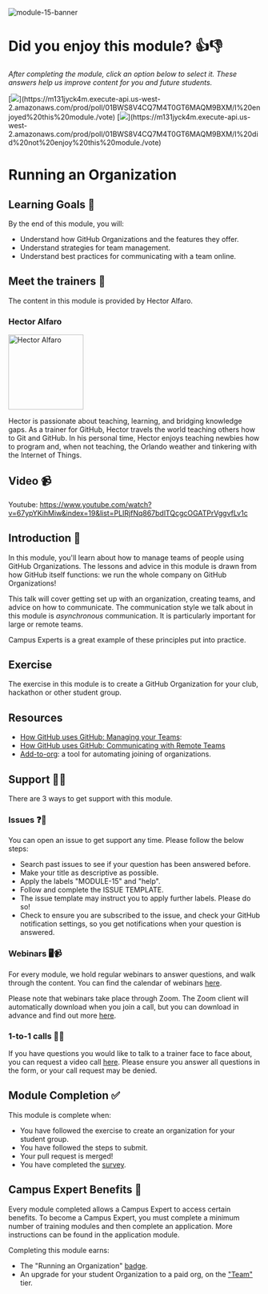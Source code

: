 ![module-15-banner](https://user-images.githubusercontent.com/1790822/31752081-063a862e-b481-11e7-9cca-5ddfc4134087.png)

# Did you enjoy this module? 👍👎

_After completing the module, click an option below to select it. These answers help us improve content for you and future students._

[![](https://m131jyck4m.execute-api.us-west-2.amazonaws.com/prod/poll/01BWS8V4CQ7M4T0GT6MAQM9BXM/I%20enjoyed%20this%20module.)](https://m131jyck4m.execute-api.us-west-2.amazonaws.com/prod/poll/01BWS8V4CQ7M4T0GT6MAQM9BXM/I%20enjoyed%20this%20module./vote)
[![](https://m131jyck4m.execute-api.us-west-2.amazonaws.com/prod/poll/01BWS8V4CQ7M4T0GT6MAQM9BXM/I%20did%20not%20enjoy%20this%20module.)](https://m131jyck4m.execute-api.us-west-2.amazonaws.com/prod/poll/01BWS8V4CQ7M4T0GT6MAQM9BXM/I%20did%20not%20enjoy%20this%20module./vote)

# Running an Organization

## Learning Goals 🥅

By the end of this module, you will:
- Understand how GitHub Organizations and the features they offer.
- Understand strategies for team management.
- Understand best practices for communicating with a team online.

## Meet the trainers 🍎

The content in this module is provided by Hector Alfaro.

### Hector Alfaro

<img src="https://github.com/hectorsector.png" href="https://github.com/hectorsector" title="Hector Alfaro" width="150"></img>

Hector is passionate about teaching, learning, and bridging knowledge gaps. As a trainer for GitHub, Hector travels the world teaching others how to Git and GitHub. In his personal time, Hector enjoys teaching newbies how to program and, when not teaching, the Orlando weather and tinkering with the Internet of Things.

## Video 📹

Youtube: https://www.youtube.com/watch?v=67ypYKihMiw&index=19&list=PLIRjfNq867bdlTQcgcOGATPrVggvfLv1c

## Introduction 👋

In this module, you'll learn about how to manage teams of people using GitHub Organizations. The lessons and advice in this module is drawn from how GitHub itself functions: we run the whole company on GitHub Organizations!

This talk will cover getting set up with an organization, creating teams, and advice on how to communicate. The communication style we talk about in this module is _asynchronous_ communication. It is particularly important for large or remote teams.

Campus Experts is a great example of these principles put into practice.

## Exercise

The exercise in this module is to create a GitHub Organization for your club, hackathon or other student group.

## Resources

- [How GitHub uses GitHub: Managing your Teams](https://resources.github.com/webcasts/GitHub-managing-your-teams/):
- [How GitHub uses GitHub: Communicating with Remote Teams](https://resources.github.com/webcasts/GitHub-communicating-with-remote-teams/)
- [Add-to-org](github.com/benbalter/add-to-org): a tool for automating joining of organizations.

## Support 🙋🏿

There are 3 ways to get support with this module.

### Issues ❓💬

You can open an issue to get support any time. Please follow the below steps:
- Search past issues to see if your question has been answered before.
- Make your title as descriptive as possible.
- Apply the labels "MODULE-15" and "help".
- Follow and complete the ISSUE TEMPLATE.
- The issue template may instruct you to apply further labels. Please do so!
- Check to ensure you are subscribed to the issue, and check your GitHub notification settings, so you get notifications when your question is answered.

### Webinars 🖥📹

For every module, we hold regular webinars to answer questions, and walk through the content.
You can find the calendar of webinars [here](https://calendar.google.com/calendar/ical/github.com_ei82gchda2egevr7aukq6uj1f0%40group.calendar.google.com/public/basic.ics).

Please note that webinars take place through Zoom. The Zoom client will automatically download when you join a call, but you can download in advance and find out more [here](https://zoom.us/download).

### 1-to-1 calls 💖📞

If you have questions you would like to talk to a trainer face to face about, you can request a video call [here](https://calendly.com/joenash/campus-experts-support). Please ensure you answer all questions in the form, or your call request may be denied.

## Module Completion ✅

This module is complete when:
- You have followed the exercise to create an organization for your student group.
- You have followed the steps to submit.
- Your pull request is merged!
- You have completed the [survey](https://goo.gl/forms/yWLpRp4xycPs6PKS2).

## Campus Expert Benefits 🏅

Every module completed allows a Campus Expert to access certain benefits. To become a Campus Expert, you must complete a minimum number of training modules and then complete an application. More instructions can be found in the application module.

Completing this module earns:
- The "Running an Organization" [badge](../docs/badges.md).
- An upgrade for your student Organization to a paid org, on the  ["Team"](https://github.com/pricing) tier.
